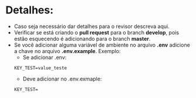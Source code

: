 
Detalhes:
==========

- Caso seja necessário dar detalhes para o revisor descreva aqui.
- Verificar se está criando o **pull request** para o branch **develop**, pois estão esquecendo é adicionando para o branch **master**.
- Se você adicionar alguma variável de ambiente no arquivo **.env** adicione a chave no arquivo **.env.example**. Exemplo:
    - Se adicionar .env:
    ```
    KEY_TEST=value_teste
    ```
    - Deve adicionar no .env.exmaple: 
    ```
    KEY_TEST=
    ```
